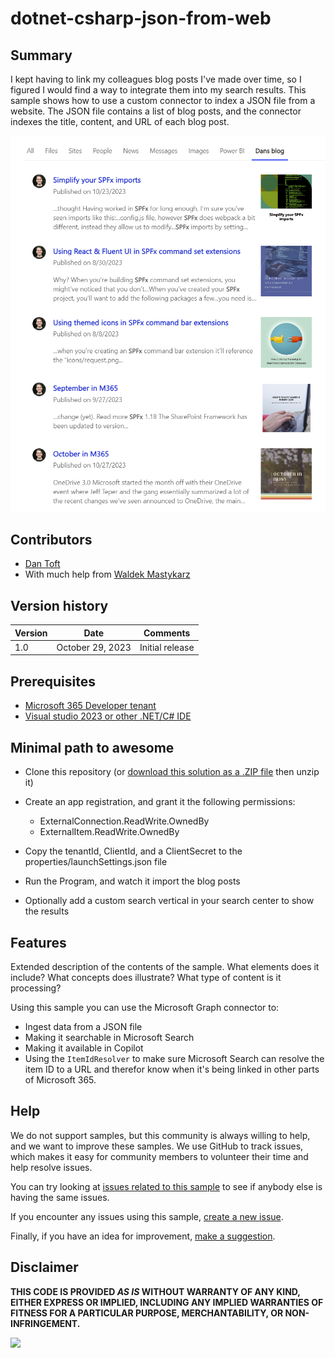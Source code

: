 # dotnet-csharp-json-from-web

## Summary

I kept having to link my colleagues blog posts I've made over time, so I figured I would find a way to integrate them into my search results. This sample shows how to use a custom connector to index a JSON file from a website. The JSON file contains a list of blog posts, and the connector indexes the title, content, and URL of each blog post.

![Results sample](./assets/screenshot.png)

## Contributors

* [Dan Toft](https://github.com/Tanddant)
* With much help from [Waldek Mastykarz
](https://github.com/waldekmastykarz)

## Version history

Version|Date|Comments
-------|----|--------
1.0|October 29, 2023|Initial release

## Prerequisites

* [Microsoft 365 Developer tenant](https://developer.microsoft.com/microsoft-365/dev-program)
* [Visual studio 2023 or other .NET/C# IDE](https://visualstudio.microsoft.com/)

## Minimal path to awesome

* Clone this repository (or [download this solution as a .ZIP file](https://pnp.github.io/download-partial/?url=https://github.com/pnp/graph-connectors-samples/tree/main/samples/dotnet-csharp-json-from-web) then unzip it)

* Create an app registration, and grant it the following permissions:
  * ExternalConnection.ReadWrite.OwnedBy
  * ExternalItem.ReadWrite.OwnedBy
* Copy the tenantId, ClientId, and a ClientSecret to the properties/launchSettings.json file
* Run the Program, and watch it import the blog posts
* Optionally add a custom search vertical in your search center to show the results

## Features

Extended description of the contents of the sample. What elements does it include? What concepts does illustrate? What type of content is it processing?

Using this sample you can use the Microsoft Graph connector to:

* Ingest data from a JSON file
* Making it searchable in Microsoft Search
* Making it available in Copilot
* Using the `ItemIdResolver` to make sure Microsoft Search can resolve the item ID to a URL and therefor know when it's being linked in other parts of Microsoft 365.

## Help

We do not support samples, but this community is always willing to help, and we want to improve these samples. We use GitHub to track issues, which makes it easy for  community members to volunteer their time and help resolve issues.

You can try looking at [issues related to this sample](https://github.com/pnp/graph-connectors-samples/issues?q=label%3A%22sample%3A%20dotnet-csharp-json-from-web%22) to see if anybody else is having the same issues.

If you encounter any issues using this sample, [create a new issue](https://github.com/pnp/graph-connectors-samples/issues/new).

Finally, if you have an idea for improvement, [make a suggestion](https://github.com/pnp/graph-connectors-samples/issues/new).

## Disclaimer

**THIS CODE IS PROVIDED *AS IS* WITHOUT WARRANTY OF ANY KIND, EITHER EXPRESS OR IMPLIED, INCLUDING ANY IMPLIED WARRANTIES OF FITNESS FOR A PARTICULAR PURPOSE, MERCHANTABILITY, OR NON-INFRINGEMENT.**

![](https://m365-visitor-stats.azurewebsites.net/SamplesGallery/dotnet-csharp-json-from-web)
